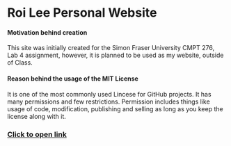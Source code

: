 # Roi Lee Personal Website

#### Motivation behind creation

This site was initially created for the Simon Fraser University CMPT 276, Lab 4 assignment, however, it is planned to be used as my website, outside of Class.

#### Reason behind the usage of the MIT License

It is one of the most commonly used Lincese for GitHub projects. It has many permissions and few restrictions. Permission includes things like usage of code, modification, publishing and selling as long as you keep the license along with it.

### [Click to open link](https://roilee1101.github.io/RoiLeeWebsite/#)